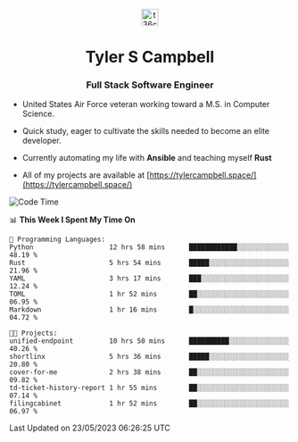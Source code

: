 <p align="center">
<a href="https://www.linkedin.com/in/t36campbell" target="blank"><img align="center" src="https://ik.imagekit.io/t36campbell/Portfolio/linkedin.png.original_m8bbGgPh6.png" alt="t36campbell" height="30" width="30" /></a>
</p>
<h1 align="center">Tyler S Campbell</h1>
<h3 align="center">Full Stack Software Engineer</h3>

* United States Air Force veteran working toward a M.S. in Computer Science.

* Quick study, eager to cultivate the skills needed to become an elite developer.

* Currently automating my life with **Ansible** and teaching myself **Rust**

* All of my projects are available at [https://tylercampbell.space/](https://tylercampbell.space/)

<!--START_SECTION:waka-->
![Code Time](http://img.shields.io/badge/Code%20Time-2%2C515%20hrs%205%20mins-blue)

📊 **This Week I Spent My Time On** 

```text
💬 Programming Languages: 
Python                   12 hrs 58 mins      ████████████░░░░░░░░░░░░░   48.19 % 
Rust                     5 hrs 54 mins       █████░░░░░░░░░░░░░░░░░░░░   21.96 % 
YAML                     3 hrs 17 mins       ███░░░░░░░░░░░░░░░░░░░░░░   12.24 % 
TOML                     1 hr 52 mins        ██░░░░░░░░░░░░░░░░░░░░░░░   06.95 % 
Markdown                 1 hr 16 mins        █░░░░░░░░░░░░░░░░░░░░░░░░   04.72 % 

🐱‍💻 Projects: 
unified-endpoint         10 hrs 50 mins      ██████████░░░░░░░░░░░░░░░   40.26 % 
shortlinx                5 hrs 36 mins       █████░░░░░░░░░░░░░░░░░░░░   20.80 % 
cover-for-me             2 hrs 38 mins       ██░░░░░░░░░░░░░░░░░░░░░░░   09.82 % 
td-ticket-history-report 1 hr 55 mins        ██░░░░░░░░░░░░░░░░░░░░░░░   07.14 % 
filingcabinet            1 hr 52 mins        ██░░░░░░░░░░░░░░░░░░░░░░░   06.97 % 
```


 Last Updated on 23/05/2023 06:26:25 UTC
<!--END_SECTION:waka-->
